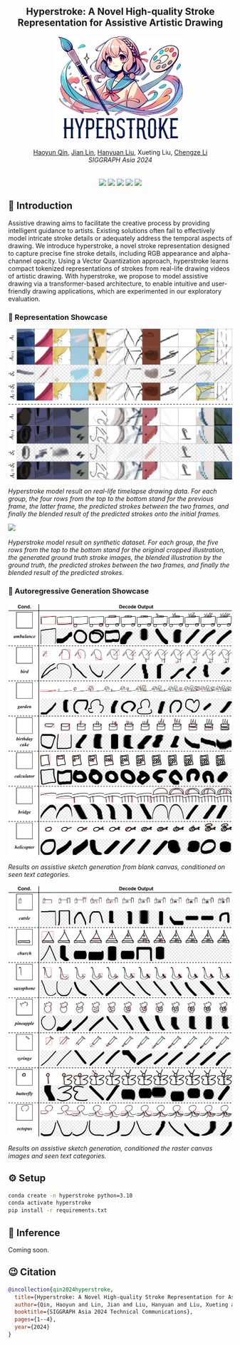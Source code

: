 <div align="center">
    <h2>Hyperstroke: A Novel High-quality Stroke Representation for Assistive Artistic Drawing</h2>
    <img src="assets/logo.png" width=300><br><br>
    <a href="https://haoyunqin.com">Haoyun Qin</a>, <a href="https://github.com/dmMaze">Jian Lin</a>, <a href="https://github.com/hyliu">Hanyuan Liu</a>, Xueting Liu, <a href="https://moeka.me">Chengze Li</a><br> <em>SIGGRAPH Asia 2024</em><br><br>
    <a href="https://asia.siggraph.org/2024/"><img src="https://img.shields.io/badge/SIGGRAPH%20Asia-2024-blue?style=" alt=""></a>
    <a href="https://arxiv.org/abs/2408.09348"><img src="https://img.shields.io/badge/arxiv-2408.09348-b31b1b?logo=arxiv&amp;logoColor=red" alt=""></a>
    <a href="https://dl.acm.org/doi/10.1145/3681758.3697985"><img src="https://img.shields.io/badge/digital%20library-black?logo=acm&amp;logoColor=ffffff" alt=""></a>
    <a href="https://haoyunqin.com/files/papers/hyperstroke-dl.pdf"><img src="https://img.shields.io/badge/Paper%20(dl)-b30b00?style=&amp;logo=googledocs&amp;logoColor=ffffff" alt=""></a>
    <a href="https://haoyunqin.com/files/papers/hyperstroke-sup.pdf"><img src="https://img.shields.io/badge/Supplementary-b30b00?style=&amp;logo=googledocs&amp;logoColor=ffffff" alt=""></a>
    <a href="https://haoyunqin.com/files/papers/hyperstroke-arxiv.pdf"><img src="https://img.shields.io/badge/Paper%20(arxiv)-b30b00?style=&amp;logo=googledocs&amp;logoColor=ffffff" alt=""></a>
    <a href="https://haoyunqin.com/files/papers/hyperstroke-slide.pdf"><img src="https://img.shields.io/badge/Slides-FBBC04?style=&amp;logo=googleslides&amp;logoColor=ffffff" alt=""></a><br>
    <a href="https://github.com/JeffersonQin/hyperstroke"><img src="https://img.shields.io/badge/Code-black?style=&logo=github&logoColor=ffffff"></a>
    <a href="https://huggingface.co/collections/gyrojeff/hyperstroke-67ac3a1551c7f3b53f0200a5"><img src="https://img.shields.io/badge/🤗-Collection-blue.svg"></a>
    <a href="https://huggingface.co/gyrojeff/Hyperstroke-Quickdraw"><img src="https://img.shields.io/badge/🤗-Pipeline-blue.svg"></a>
    <a href=""><img src="https://img.shields.io/badge/🤗(Coming%20Soon)-Space%20Demo%20(Generation)-blue.svg"></a>
    <a href=""><img src="https://img.shields.io/badge/🤗(Coming%20Soon)-Space%20Demo%20(Stroke Representation)-blue.svg"></a>
</div>

## 🔆 Introduction

Assistive drawing aims to facilitate the creative process by providing intelligent guidance to artists. Existing solutions often fail to effectively model intricate stroke details or adequately address the temporal aspects of drawing. We introduce hyperstroke, a novel stroke representation designed to capture precise fine stroke details, including RGB appearance and alpha-channel opacity. Using a Vector Quantization approach, hyperstroke learns compact tokenized representations of strokes from real-life drawing videos of artistic drawing. With hyperstroke, we propose to model assistive drawing via a transformer-based architecture, to enable intuitive and user-friendly drawing applications, which are experimented in our exploratory evaluation.

### 🌈 Representation Showcase

![](assets/showcase-rep-timelapse.png)

*Hyperstroke model result on real-life timelapse drawing data. For each group, the four rows from the top to the bottom stand for the previous frame, the latter frame, the predicted strokes between the two frames, and finally the blended result of the predicted strokes onto the initial frames.*

![](assets/showcase-rep-synthetic.png)

*Hyperstroke model result on synthetic dataset. For each group, the five rows from the top to the bottom stand for the original cropped illustration, the generated ground truth stroke images, the blended illustration by the ground truth, the predicted strokes between the two frames, and finally the blended result of the predicted strokes.*

### 🌈 Autoregressive Generation Showcase

![](assets/showcase-gen-seen-blank.png)

*Results on assistive sketch generation from blank canvas, conditioned on seen text categories.*

![](assets/showcase-gen-seen-canvas.png)

*Results on assistive sketch generation, conditioned the raster canvas images and seen text categories.*

## ⚙️ Setup

```bash
conda create -n hyperstroke python=3.10
conda activate hyperstroke
pip install -r requirements.txt
```

## 💫 Inference

Coming soon.

## 😉 Citation

```bibtex
@incollection{qin2024hyperstroke,
  title={Hyperstroke: A Novel High-quality Stroke Representation for Assistive Artistic Drawing},
  author={Qin, Haoyun and Lin, Jian and Liu, Hanyuan and Liu, Xueting and Li, Chengze},
  booktitle={SIGGRAPH Asia 2024 Technical Communications},
  pages={1--4},
  year={2024}
}
```
